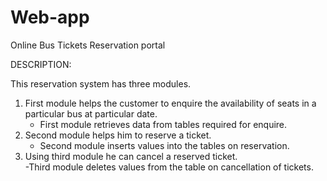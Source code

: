 # Web-app
Online Bus Tickets Reservation portal

DESCRIPTION:  

This reservation system has three modules. 
1. First module helps the customer to enquire the availability of seats in a particular bus at particular date. 
   - First module retrieves data from tables required for enquire. 
2. Second module helps him to reserve a ticket. 
   - Second module inserts values into the tables on reservation.  
3. Using third module he can cancel a reserved ticket.   
   -Third module deletes values from the table on cancellation of tickets.
